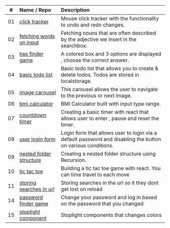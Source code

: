 |  #  | Name / Repo                                            | Description                                                                                                 |
| :-: | :----------------------------------------------------- | :---------------------------------------------------------------------------------------------------------- |
| 01  | [click tracker](/01_click-tracker)                     | Mouse click tracker with the functionality to undo and redo changes.                                        |
| 02  | [fetching words on input](/02_fetching-words-on-input) | Fetching nouns that are often described by the adjective we insert in the searchbox.                        |
| 03  | [hex finder game](/03_hex-finder-game)                 | A colored box and 3 options are displayed , choose the correct answer.                                      |
| 04  | [basic todo list](/04_basic-todo-list)                 | Basic todo list that allows you to create & delete todos. Todos are stored in localstorage.                 |
| 05  | [image carousel](/05_image-carousel)                   | This carousel allows the user to navigate to the previous or next image.                                    |
| 06  | [bmi calculator](/06_bmi-calculator)                   | BMI Calculator built with input type range.                                                                 |
| 07  | [countdown timer](/07_countdown-timer)                 | Creating a basic timer with react that allows user to enter , pause and reset the timer.                    |
| 08  | [user login form](/08_user-login-form)                 | Login form that allows user to login via a default password and disabling the button on various conditions. |
| 09  | [nested folder structure](/09_nested-folder-structure) | Creating a nested folder structure using Recursion.                                                         |
| 10  | [tic tac toe](/10_tic-tac-toe)                         | Building a tic tac toe game with react. You can time travel to each move                                    |
| 11  | [storing searches in url](/11_storing-searches-in-url) | Storing searches in the url so it they dont get lost on reload                                              |
| 14  | [password finder game](/14_password-finder-game)       | Change your password and log in based on the password that you changed                                      |
| 15  | [stoplight component](/15_stoplight-component)         | Stoplight components that changes colors                                                                    |
